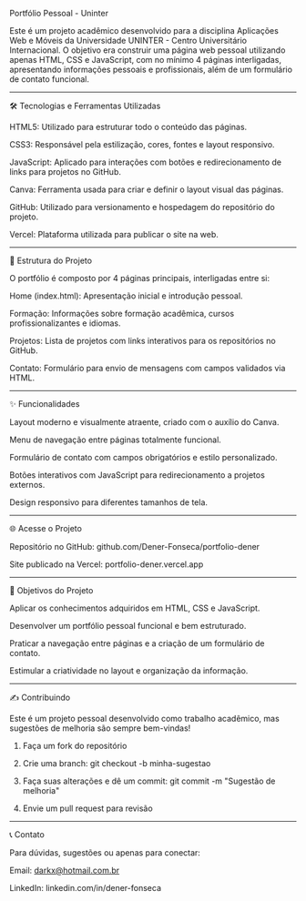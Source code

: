 Portfólio Pessoal - Uninter

Este é um projeto acadêmico desenvolvido para a disciplina Aplicações Web e Móveis da Universidade UNINTER - Centro Universitário Internacional. O objetivo era construir uma página web pessoal utilizando apenas HTML, CSS e JavaScript, com no mínimo 4 páginas interligadas, apresentando informações pessoais e profissionais, além de um formulário de contato funcional.


---

🛠 Tecnologias e Ferramentas Utilizadas

HTML5: Utilizado para estruturar todo o conteúdo das páginas.

CSS3: Responsável pela estilização, cores, fontes e layout responsivo.

JavaScript: Aplicado para interações com botões e redirecionamento de links para projetos no GitHub.

Canva: Ferramenta usada para criar e definir o layout visual das páginas.

GitHub: Utilizado para versionamento e hospedagem do repositório do projeto.

Vercel: Plataforma utilizada para publicar o site na web.



---

📄 Estrutura do Projeto

O portfólio é composto por 4 páginas principais, interligadas entre si:

Home (index.html): Apresentação inicial e introdução pessoal.

Formação: Informações sobre formação acadêmica, cursos profissionalizantes e idiomas.

Projetos: Lista de projetos com links interativos para os repositórios no GitHub.

Contato: Formulário para envio de mensagens com campos validados via HTML.



---

✨ Funcionalidades

Layout moderno e visualmente atraente, criado com o auxílio do Canva.

Menu de navegação entre páginas totalmente funcional.

Formulário de contato com campos obrigatórios e estilo personalizado.

Botões interativos com JavaScript para redirecionamento a projetos externos.

Design responsivo para diferentes tamanhos de tela.



---

🌐 Acesse o Projeto

Repositório no GitHub: github.com/Dener-Fonseca/portfolio-dener

Site publicado na Vercel: portfolio-dener.vercel.app



---

🎯 Objetivos do Projeto

Aplicar os conhecimentos adquiridos em HTML, CSS e JavaScript.

Desenvolver um portfólio pessoal funcional e bem estruturado.

Praticar a navegação entre páginas e a criação de um formulário de contato.

Estimular a criatividade no layout e organização da informação.



---

✍️ Contribuindo

Este é um projeto pessoal desenvolvido como trabalho acadêmico, mas sugestões de melhoria são sempre bem-vindas!

1. Faça um fork do repositório


2. Crie uma branch: git checkout -b minha-sugestao


3. Faça suas alterações e dê um commit: git commit -m "Sugestão de melhoria"


4. Envie um pull request para revisão




---

📞 Contato

Para dúvidas, sugestões ou apenas para conectar:

Email: darkx@hotmail.com.br

LinkedIn: linkedin.com/in/dener-fonseca
